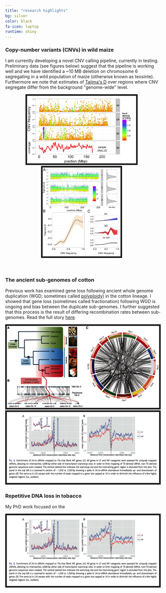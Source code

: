 ```yaml
---
title: "research highlights"
bg: silver
color: black
fa-icon: laptop
runtime: shiny
---
```


### Copy-number variants (CNVs) in wild maize


I am currently developing a novel CNV calling pipeline, currently in testing. Preliminary data (see figures below) suggest that the pipeline is working well and we have identified a ~10 MB deletion on chromosome 6 segregating in a wild population of maize (otherwise known as teosinte). 
Furthermore we note that estimates of [Tajima's D](https://en.wikipedia.org/wiki/Tajima's_D) over regions where CNV segregate differ from the background "genome-wide" level.
       
<div style="padding-right: 15px;text-align:center">
    <a href="img/fig_2 copy.jpeg"><img src="img/fig_2 copy.jpeg" alt="deletion" title="chr 6 deletion" width="350" border="5" onClick="_gaq.push(['_trackEvent', 'IMGs', 'Image', 'Ironman']);"></a>  
    <a href="img/fig_6 copy.jpeg"><img src="img/fig_6 copy.jpeg" alt="TD" title="TD across the genome" width="250" border="5" onClick="_gaq.push(['_trackEvent', 'IMGs', 'Image', 'Ironman']);"></a>      
</div>   

<br/> 
<br/>       
         
### The ancient sub-genomes of cotton  

Previous work has examined gene loss following ancient whole genome duplication (WGD; sometimes called [polyploidy](https://en.wikipedia.org/wiki/Polyploid)) in the cotton lineage. I showed that gene loss (sometimes called fractionation) following WGD is ongoing and bias between the duplicate sub-genomes. I further suggested that this process is the result of differing recombination rates between sub-genomes. Read the full story [here](http://mbe.oxfordjournals.org/content/32/4/1063).

<div style="float;padding-right: 15px;text-align:center">
	<a href="img/cottonWGD.png"><img src="img/cottonWGD.png" alt="WGDs" title="siRNA is the ancient sub-genomes of cotton" width="600" border="5" onClick="_gaq.push(['_trackEvent', 'IMGs', 'Image', 'Ironman']);"></a>
    <a href="img/sRNA_TE.tiff"><img src="img/sRNA_TE.tiff" alt="siRNAs" title="siRNA is the ancient sub-genomes of cotton" width="600" border="5" onClick="_gaq.push(['_trackEvent', 'IMGs', 'Image', 'Ironman']);"></a>        
</div> 


### Repetitive DNA loss in tobacco  

My PhD work focused on the 

<div style="float;padding-right: 15px;text-align:center">
    <a href="img/sRNA_TE.tiff"><img src="img/sRNA_TE.tiff" alt="siRNAs" title="siRNA is the ancient sub-genomes of cotton" width="600" border="5" onClick="_gaq.push(['_trackEvent', 'IMGs', 'Image', 'Ironman']);"></a>        
</div> 

<script>
  (function(i,s,o,g,r,a,m){i['GoogleAnalyticsObject']=r;i[r]=i[r]||function(){
  (i[r].q=i[r].q||[]).push(arguments)},i[r].l=1*new Date();a=s.createElement(o),
  m=s.getElementsByTagName(o)[0];a.async=1;a.src=g;m.parentNode.insertBefore(a,m)
  })(window,document,'script','//www.google-analytics.com/analytics.js','ga');

  ga('create', 'UA-64425631-1', 'auto');
  ga('send', 'pageview');

</script>

